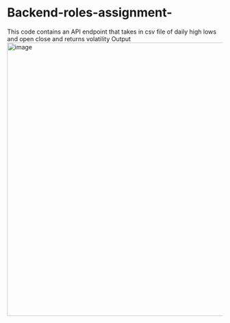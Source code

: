 # Backend-roles-assignment-
This code contains an API endpoint that takes in csv file of daily high lows and open close and returns volatility 
Output
<img width="638" alt="image" src="https://github.com/ishaan-gada/Backend-roles-assignment-/assets/128036758/929a1054-58e3-4265-857f-52189abbd68a">
